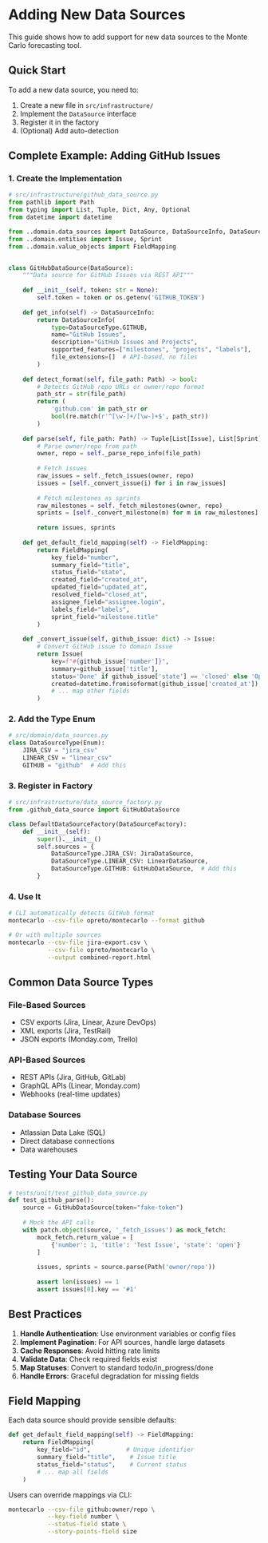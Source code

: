 # Adding New Data Sources

This guide shows how to add support for new data sources to the Monte Carlo forecasting tool.

## Quick Start

To add a new data source, you need to:

1. Create a new file in `src/infrastructure/`
2. Implement the `DataSource` interface
3. Register it in the factory
4. (Optional) Add auto-detection

## Complete Example: Adding GitHub Issues

### 1. Create the Implementation

```python
# src/infrastructure/github_data_source.py
from pathlib import Path
from typing import List, Tuple, Dict, Any, Optional
from datetime import datetime

from ..domain.data_sources import DataSource, DataSourceInfo, DataSourceType
from ..domain.entities import Issue, Sprint
from ..domain.value_objects import FieldMapping


class GitHubDataSource(DataSource):
    """Data source for GitHub Issues via REST API"""
    
    def __init__(self, token: str = None):
        self.token = token or os.getenv('GITHUB_TOKEN')
    
    def get_info(self) -> DataSourceInfo:
        return DataSourceInfo(
            type=DataSourceType.GITHUB,
            name="GitHub Issues",
            description="GitHub Issues and Projects",
            supported_features=["milestones", "projects", "labels"],
            file_extensions=[]  # API-based, no files
        )
    
    def detect_format(self, file_path: Path) -> bool:
        # Detects GitHub repo URLs or owner/repo format
        path_str = str(file_path)
        return (
            'github.com' in path_str or 
            bool(re.match(r'^[\w-]+/[\w-]+$', path_str))
        )
    
    def parse(self, file_path: Path) -> Tuple[List[Issue], List[Sprint]]:
        # Parse owner/repo from path
        owner, repo = self._parse_repo_info(file_path)
        
        # Fetch issues
        raw_issues = self._fetch_issues(owner, repo)
        issues = [self._convert_issue(i) for i in raw_issues]
        
        # Fetch milestones as sprints
        raw_milestones = self._fetch_milestones(owner, repo)
        sprints = [self._convert_milestone(m) for m in raw_milestones]
        
        return issues, sprints
    
    def get_default_field_mapping(self) -> FieldMapping:
        return FieldMapping(
            key_field="number",
            summary_field="title",
            status_field="state",
            created_field="created_at",
            updated_field="updated_at",
            resolved_field="closed_at",
            assignee_field="assignee.login",
            labels_field="labels",
            sprint_field="milestone.title"
        )
    
    def _convert_issue(self, github_issue: dict) -> Issue:
        # Convert GitHub issue to domain Issue
        return Issue(
            key=f"#{github_issue['number']}",
            summary=github_issue['title'],
            status='Done' if github_issue['state'] == 'closed' else 'Open',
            created=datetime.fromisoformat(github_issue['created_at']),
            # ... map other fields
        )
```

### 2. Add the Type Enum

```python
# src/domain/data_sources.py
class DataSourceType(Enum):
    JIRA_CSV = "jira_csv"
    LINEAR_CSV = "linear_csv"
    GITHUB = "github"  # Add this
```

### 3. Register in Factory

```python
# src/infrastructure/data_source_factory.py
from .github_data_source import GitHubDataSource

class DefaultDataSourceFactory(DataSourceFactory):
    def __init__(self):
        super().__init__()
        self.sources = {
            DataSourceType.JIRA_CSV: JiraDataSource,
            DataSourceType.LINEAR_CSV: LinearDataSource,
            DataSourceType.GITHUB: GitHubDataSource,  # Add this
        }
```

### 4. Use It

```bash
# CLI automatically detects GitHub format
montecarlo --csv-file opreto/montecarlo --format github

# Or with multiple sources
montecarlo --csv-file jira-export.csv \
           --csv-file opreto/montecarlo \
           --output combined-report.html
```

## Common Data Source Types

### File-Based Sources
- CSV exports (Jira, Linear, Azure DevOps)
- XML exports (Jira, TestRail)
- JSON exports (Monday.com, Trello)

### API-Based Sources
- REST APIs (Jira, GitHub, GitLab)
- GraphQL APIs (Linear, Monday.com)
- Webhooks (real-time updates)

### Database Sources
- Atlassian Data Lake (SQL)
- Direct database connections
- Data warehouses

## Testing Your Data Source

```python
# tests/unit/test_github_data_source.py
def test_github_parse():
    source = GitHubDataSource(token="fake-token")
    
    # Mock the API calls
    with patch.object(source, '_fetch_issues') as mock_fetch:
        mock_fetch.return_value = [
            {'number': 1, 'title': 'Test Issue', 'state': 'open'}
        ]
        
        issues, sprints = source.parse(Path('owner/repo'))
        
        assert len(issues) == 1
        assert issues[0].key == '#1'
```

## Best Practices

1. **Handle Authentication**: Use environment variables or config files
2. **Implement Pagination**: For API sources, handle large datasets
3. **Cache Responses**: Avoid hitting rate limits
4. **Validate Data**: Check required fields exist
5. **Map Statuses**: Convert to standard todo/in_progress/done
6. **Handle Errors**: Graceful degradation for missing fields

## Field Mapping

Each data source should provide sensible defaults:

```python
def get_default_field_mapping(self) -> FieldMapping:
    return FieldMapping(
        key_field="id",          # Unique identifier
        summary_field="title",    # Issue title
        status_field="status",    # Current status
        # ... map all fields
    )
```

Users can override mappings via CLI:

```bash
montecarlo --csv-file github:owner/repo \
           --key-field number \
           --status-field state \
           --story-points-field size